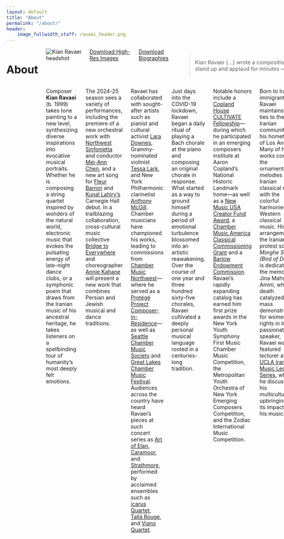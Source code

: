```yaml
---
layout: default
title: "About"
permalink: "/about/"
header:
    image_fullwidth_staff: ravaei_header.png
---
```

<div class="row t30">
	<div class="small-12 columns">
			<header>
				<div itemprop="name">
					<h1 class="text-center">About</h1>
				</div>
			</header>
            <div class="row t10">
                <div class="medium-4 columns">
                    <img style="margin-bottom:20px;" src="{{ site.urlimg }}ravaei_headshot.JPG" alt="Kian Ravaei headshot">
                    <a href="https://www.dropbox.com/sh/g8xnnavsb818y9u/AAC3VP6U8tBjZ3AHZiS3a8q-a?dl=0" target="_blank" class="button expand">Download High-Res Images</a>
                    <a href="https://www.dropbox.com/sh/6iqt9xadqmle9a0/AAD_Rg0ZkMp46Nb73tFcArHya?dl=0" target="_blank" class="button expand">Download Biographies</a>
                    <blockquote>
                    <p>
                    <span class="teaser">Kian Ravaei {…} wrote a composition that moved Chamber Music Northwest Festival concert-goers to stand up and applaud for minutes — not once, but twice.</span>
                    <cite><a href="https://www.orartswatch.org/enjoying-the-little-things-kian-ravaei-at-cmnw/" target="_blank">Oregon ArtsWatch</a></cite>
                    </p>
                    </blockquote>
                    <!-- <div class="accordion" data-accordion>
                        <div class="accordion-navigation">
                            <a href="#panel1a">Download Biographies</a>
                            <div id="panel1a" class="content">
                            DOC | PDF 
                            </div>
                        </div>
                    </div>
                    <p><i>Click to download hi-res images.</i></p>
                    <ul class="small-block-grid-2">
                        <li><a href="{{ site.urlimg }}Kian-Ravaei-1.JPG" download="image.jpg"><img src="{{ site.urlimg }}Kian-Ravaei-1.JPG" alt="Image 1"></a></li>
                        <li><a href="image.jpg" download="image.jpg"><img src="{{ site.urlimg }}Kian-Ravaei-2.JPG" alt="Image 1"></a></li>
                        <li><a href="image.jpg" download="image.jpg"><img src="{{ site.urlimg }}Kian-Ravaei-3.JPG" alt="Image 1"></a></li>
                        <li><a href="image.jpg" download="image.jpg"><img src="{{ site.urlimg }}Kian-Ravaei-4.JPG" alt="Image 1"></a></li>
                    </ul> -->
                </div>
                <div class="medium-8 columns">
                    <p>Composer <b>Kian Ravaei</b> (b. 1999) takes tone painting to a new level, synthesizing diverse inspirations into evocative musical portraits. Whether he is composing a string quartet inspired by wonders of the natural world, electronic music that evokes the pulsating energy of late-night dance clubs, or a symphonic poem that draws from the Iranian music of his ancestral heritage, he takes listeners on a spellbinding tour of humanity’s most deeply felt emotions.</p>
                    <p>The 2024-25 season sees a variety of performances, including the premiere of a new orchestral work with <a href="https://nwsinfonietta.org" target="blank">Northwest Sinfonietta</a> and conductor <a href="https://www.meiannchen.com" target="blank">Mei-Ann Chen</a>, and a new art song for <a href="https://www.fleurbarron.com" target="blank">Fleur Barron</a> and <a href="https://www.kunallahiry.com" target="blank">Kunal Lahiry’s</a> Carnegie Hall debut. In a trailblazing collaboration, cross-cultural music collective <a href="https://www.bridgetoeverywhere.org" target="blank">Bridge to Everywhere</a> and choreographer <a href="https://www.aliveandwellproductions.org" target="blank">Annie Kahane</a> will present a new work that combines Persian and Jewish musical and dance traditions.</p>
                    <p>Ravaei has collaborated with sought-after artists such as pianist and cultural activist <a href="http://www.laradownes.com/" target="blank">Lara Downes</a>, Grammy-nominated violinist <a href="http://tessalark.com" target="blank">Tessa Lark</a>, and New York Philharmonic clarinetist <a href="https://www.anthonymcgill.com" target="blank">Anthony McGill</a>. Chamber musicians have championed his works, leading to commissions from <a href="https://cmnw.org/">Chamber Music Northwest</a>—where he served as a <a href="https://www.orartswatch.org/enjoying-the-little-things-kian-ravaei-at-cmnw/" target="_blank">Protégé Project Composer-in-Residence</a>—as well as <a href="https://www.seattlechambermusic.org/" target="_blank">Seattle Chamber Music Society</a> and <a href="https://greatlakeschambermusic.org/" target="_blank">Great Lakes Chamber Music Festival</a>. Audiences across the country have heard Ravaei’s pieces at such concert series as <a href="https://artofelan.org" target="_blank">Art of Elan</a>, <a href="https://caramoor.org" target="_blank">Caramoor</a>, and <a href="https://www.strathmore.org" target="_blank">Strathmore</a>, performed by acclaimed ensembles such as <a href="https://icarusquartet.org" target="_blank">icarus Quartet</a>, <a href="https://www.tallarouge.com" target="_blank">Tallā Rouge</a>, and <a href="https://vianoquartet.com" target="_blank">Viano Quartet</a>.</p>
                    <p>Just days into the COVID-19 lockdown, Ravaei began a daily ritual of playing a Bach chorale at the piano and composing an original chorale in response. What started as a way to ground himself during a period of emotional turbulence blossomed into an artistic reawakening. Over the course of one year and three hundred sixty-five chorales, Ravaei cultivated a deeply personal musical language rooted in a centuries-long tradition.</p>
                    <p>Notable honors include a <a href="http://www.coplandhouse.org/composers/cultivate/" target="_blank">Copland House CULTIVATE Fellowship</a>—during which he participated in an emerging composers institute at Aaron Copland’s National Historic Landmark home—as well as a <a href="https://newmusicusa.org/program/new-music-creator-fund/" target="_blank">New Music USA Creator Fund Award</a>, a <a href="https://chambermusicamerica.org/news/announcing-the-2024-classical-commissioning-grantees/" target="_blank">Chamber Music America Classical Commissioning Grant</a> and a <a href="https://barlow.byu.edu/commission-recipients" target="_blank">Barlow Endowment Commission</a>. Ravaei’s rapidly expanding catalog has earned him first prize awards in the New York Youth Symphony First Music Chamber Music Competition, the Metropolitan Youth Orchestra of New York Emerging Composers Competition, and the Zodiac International Music Competition.</p>
                    <p>Born to Iranian immigrants, Ravaei maintains close ties to the Iranian community in his hometown of Los Angeles. Many of his works combine the ornamented melodies of Iranian classical music with the colorful harmonies of Western classical music. His arrangement of the Iranian protest song <i>Morghe Sahar (Bird of Dawn)</i> is dedicated to the memory of Jina Mahsa Amini, whose death catalyzed mass demonstrations for women’s rights in Iran. A passionate speaker, Ravaei was a featured lecturer at the <a href="https://farhang.org/workshops-lectures/composing-identity-notes-from-an-iranian-american-composer" target="_blank">UCLA Iranian Music Lecture Series</a>, where he discussed his multicultural upbringing and its impact on his music.</p>
                    <p>Ravaei has made several appearances on classical radio, including America’s most popular classical music radio program, <a href="https://www.yourclassical.org/episode/2022/09/29/kian-ravaei" target="_blank">Performance Today</a>. He curated a streaming station for <a href="https://classicalmusicindy.org/local-classical-kian-ravaei/" target="_blank">Classical Music Indy</a>, pairing favorite pieces with tracks from his album <i>Marvels of Creatures and Strange Things Existing</i>. <a href="https://www.allclassical.org/" target="_blank">All Classical Portland</a> interviewed Ravaei about the influence of Persian poetry on his music, and <a href="https://king.org/" target="_blank">Classical KING FM</a> broadcast his string quartet live from Seattle’s Benaroya Hall.</p>
                    <p>DJs know Ravaei as the go-to person for creating orchestral versions of dance songs. His orchestration of <a href="https://en.wikipedia.org/wiki/Wooli" target="_blank">Wooli</a> & <a href="https://g.co/kgs/JDeesm" target="_blank">Codeko's</a> "<a href="{{ site.url }}{{ site.baseurl }}/works/crazy/">Crazy (feat. Casey Cook)</a>" has garnered over one hundred thousand plays across streaming platforms. It is no coincidence that many of Ravaei’s concert works contain a rhythmic vitality that evokes the energy of the dance floor.</p>
                    <p>Inspired by the generosity of his own teachers—celebrated composers such as <a href="https://www.valeriecoleman.com" target="_blank">Valerie Coleman</a>, <a href="https://www.richard-danielpour.com/" target="_blank">Richard Danielpour</a>, and <a href="https://www.derrickskye.com" target="_blank">Derrick Skye</a>—Ravaei pays forward his musical training by empowering youth to embrace their creativity. As a <a href="https://www.laco.org/people/kian-ravaei/" target="blank">Composer Teaching Artist Fellow</a> for the <a href="https://laco.org/" target="_blank">Los Angeles Chamber Orchestra</a>, he taught historically underserved students about the diverse and growing repertoire of orchestral music. With Ravaei’s guidance, the students co-composed a piece that was performed by professional musicians, fostering their confidence in their creative abilities.</p>
                    <p>Ravaei holds degrees in composition from the <a href="https://schoolofmusic.ucla.edu" target="_blank">UCLA Herb Alpert School of Music</a> and the <a href="https://schoolofmusic.ucla.edu" target="_blank">Indiana University Jacobs School of Music</a>. He is currently a C.V. Starr Doctoral Fellow at <a href="https://www.juilliard.edu" target="_blank">The Juilliard School</a>.</p>
                    </div>
            </div>
            <h2 class="text-center">Latest Posts</h2>
                <!-- LightWidget WIDGET --><script src="https://cdn.lightwidget.com/widgets/lightwidget.js"></script><iframe src="https://cdn.lightwidget.com/widgets/0bbd37962c9a58ec803b745d52096ccb.html" scrolling="no" allowtransparency="true" class="lightwidget-widget" style="width:100%;border:0;overflow:hidden;"></iframe>
                <div>
                    <a href="https://www.instagram.com/kianravaei/" target="_blank" class="button expand">Follow on Instagram ›</a>
                </div>
    </div>
</div><!-- /.row -->

<script>
      function play() {
        var audio = document.getElementById("audio");
        audio.play();
      }
</script>
<audio id="audio" src="/audio/kian-ravaei.mp3"></audio>




<!--Saving this because of how much work it took me-->
<!--<p>His name is pronounced [<a href="https://en.wikipedia.org/wiki/Voiceless_velar_stop" target="_blank">k</a><a href="https://en.wikipedia.org/wiki/Close_front_unrounded_vowel" target="_blank">i</a><a href="https://en.wikipedia.org/wiki/Voiced_palatal_approximant" target="_blank">j</a><a href="https://en.wikipedia.org/wiki/Open_back_rounded_vowel" target="_blank">&#594;</a><a href="https://en.wikipedia.org/wiki/Voiced_dental,_alveolar_and_postalveolar_nasals" target="_blank">n</a> <a href="https://en.wikipedia.org/wiki/Voiced_dental_and_alveolar_taps_and_flaps" target="_blank">&#638;</a><a href="https://en.wikipedia.org/wiki/Near-open_front_unrounded_vowel" target="_blank">&#230;</a><a href="https://en.wikipedia.org/wiki/Voiced_labiodental_fricative" target="_blank">v</a><a href="https://en.wikipedia.org/wiki/Open_back_rounded_vowel" target="_blank">&#594;</a><a href="https://en.wikipedia.org/wiki/Vowel_length" target="_blank">&#720;</a><a href="https://en.wikipedia.org/wiki/Close_front_unrounded_vowel" target="_blank">i</a><a href="https://en.wikipedia.org/wiki/Vowel_length" target="_blank">&#720;</a>].</p>-->
